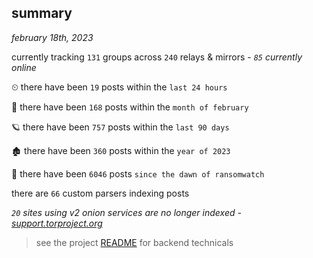 
## summary
_february 18th, 2023_

currently tracking `131` groups across `240` relays & mirrors - _`85` currently online_

⏲ there have been `19` posts within the `last 24 hours`

🦈 there have been `168` posts within the `month of february`

🪐 there have been `757` posts within the `last 90 days`

🏚 there have been `360` posts within the `year of 2023`

🦕 there have been `6046` posts `since the dawn of ransomwatch`

there are `66` custom parsers indexing posts

_`20` sites using v2 onion services are no longer indexed - [support.torproject.org](https://support.torproject.org/onionservices/v2-deprecation/)_

> see the project [README](https://github.com/joshhighet/ransomwatch#ransomwatch--) for backend technicals
